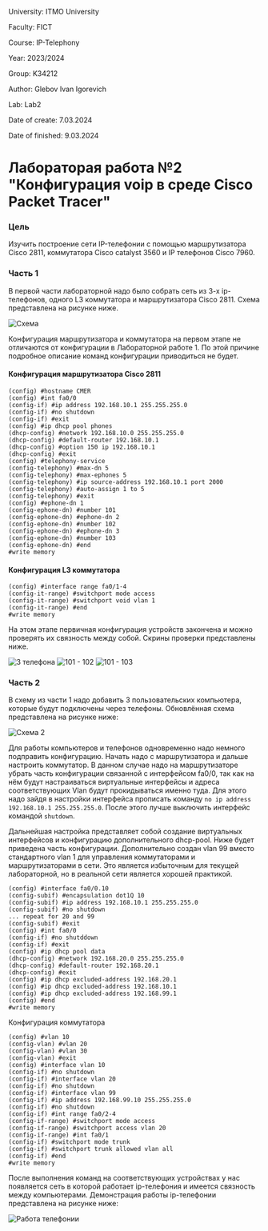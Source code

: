 University: ITMO University

Faculty: FICT

Course: IP-Telephony

Year: 2023/2024

Group: K34212

Author: Glebov Ivan Igorevich

Lab: Lab2

Date of create: 7.03.2024

Date of finished: 9.03.2024

# Лабораторая работа №2 "Конфигурация voip в среде Cisco Packet Tracer"

### Цель

Изучить построение сети IP-телефонии с помощью маршрутизатора Cisco 2811, коммутатора Cisco catalyst 3560 и IP телефонов Cisco 7960.

### Часть 1

В первой части лабораторной надо было собрать сеть из 3-х ip-телефонов, одного L3 коммутатора и маршрутизатора Cisco 2811. Схема представлена на рисунке ниже.

![Схема](./img1.png)

Конфигурация маршрутизатора и коммутатора на первом этапе не отличаются от конфигурации в Лабораторной работе 1. По этой причине подробное описание команд конфигурации приводиться не будет.

#### Конфигурация маршрутизатора Cisco 2811

```cisco
(config) #hostname CMER
(config) #int fa0/0
(config-if) #ip address 192.168.10.1 255.255.255.0
(config-if) #no shutdown
(config-if) #exit
(config) #ip dhcp pool phones
(dhcp-config) #network 192.168.10.0 255.255.255.0
(dhcp-config) #default-router 192.168.10.1
(dhcp-config) #option 150 ip 192.168.10.1
(dhcp-config) #exit
(config) #telephony-service
(config-telephony) #max-dn 5
(config-telephony) #max-ephones 5
(config-telephony) #ip source-address 192.168.10.1 port 2000
(config-telephony) #auto-assign 1 to 5
(config-telephony) #exit
(config) #ephone-dn 1
(config-ephone-dn) #number 101
(config-ephone-dn) #ephone-dn 2
(config-ephone-dn) #number 102
(config-ephone-dn) #ephone-dn 3
(config-ephone-dn) #number 103
(config-ephone-dn) #end
#write memory
```

#### Конфигурация L3 коммутатора

```cisco
(config) #interface range fa0/1-4
(config-it-range) #switchport mode access
(config-it-range) #switchport void vlan 1
(config-it-range) #end
#write memory
```

На этом этапе первичная конфигурация устройств закончена и можно проверять их связность между собой. Скрины проверки представлены ниже.

![3 телефона](./img2.png)
![101 - 102](./img3.png)
![101 - 103](./img4.png)

### Часть 2

В схему из части 1 надо добавить 3 пользовательских компьютера, которые будут подключены через телефоны. Обновлённая схема представлена на рисунке ниже:

![Схема 2](./img5.png)

Для работы компьютеров и телефонов одновременно надо немного подправить конфигурацию. Начать надо с маршрутизатора и дальше настроить коммутатор. В данном случае надо на маршрутизаторе убрать часть конфигурации связанной с интерфейсом fa0/0, так как на нём будут настраиваться виртуальные интерфейсы и адреса соответствующих Vlan будут прокидываться именно туда. Для этого надо зайдя в настройки интерфейса прописать команду `no ip address 192.168.10.1 255.255.255.0`. После этого лучше выключить интерфейс командой `shutdown`.

Дальнейшая настройка представляет собой создание виртуальных интерфейсов и конфигурацию дополнительного dhcp-pool. Ниже будет приведена часть конфигурации. Дополнительно создан vlan 99 вместо стандартного vlan 1 для управления коммутаторами и маршрутизаторами в сети. Это является избыточным для текущей лабораторной, но в реальной сети является хорошей практикой.

```cisco
(config) #interface fa0/0.10
(config-subif) #encapsulation dot1Q 10
(config-subif) #ip address 192.168.10.1 255.255.255.0
(config-subif) #no shutdown
... repeat for 20 and 99
(config-subif) #exit
(config) #int fa0/0
(config-if) #no shutddown
(config-if) #exit
(config) #ip dhcp pool data
(dhcp-config) #network 192.168.20.0 255.255.255.0
(dhcp-config) #default-router 192.168.20.1
(dhcp-config) #exit
(config) #ip dhcp excluded-address 192.168.20.1
(config) #ip dhcp excluded-address 192.168.10.1
(config) #ip dhcp excluded-address 192.168.99.1
(config) #end
#write memory
```

Конфигурация коммутатора

```cisco
(config) #vlan 10
(config-vlan) #vlan 20
(config-vlan) #vlan 30
(config-vlan) #exit
(config) #interface vlan 10
(config-if) #no shutdown
(config-if) #interface vlan 20
(config-if) #no shutdown
(config-if) #interface vlan 99
(config-if) #ip address 192.168.99.10 255.255.255.0
(config-if) #no shutdown
(config-if) #int range fa0/2-4
(config-if-range) #switchport mode access
(config-if-range) #switchport access vlan 20
(config-if-range) #int fa0/1
(config-if) #switchport mode trunk
(config-if) #switchport trunk allowed vlan all
(config-if) #end
#write memory
```

После выполнения команд на соответствующих устройствах у нас появляется сеть в которой работает ip-телефония и имеется связность между компьютерами. Демонстрация работы ip-телефонии представлена на рисунке ниже:

![Работа телефонии](./img6.png)
